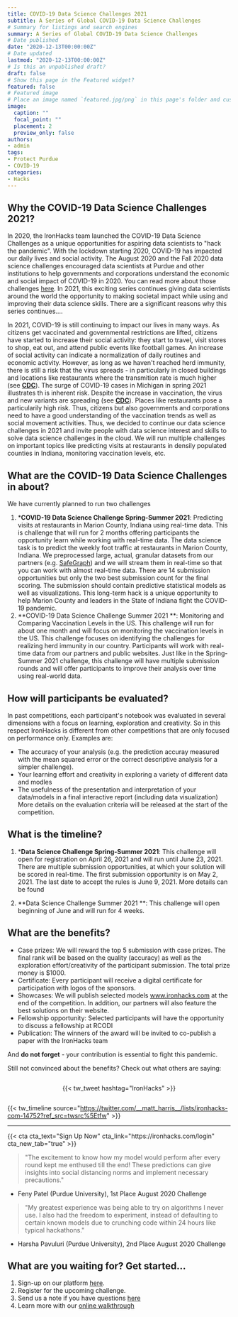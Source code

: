 ```yaml
---
title: COVID-19 Data Science Challenges 2021
subtitle: A Series of Global COVID-19 Data Science Challenges
# Summary for listings and search engines
summary: A Series of Global COVID-19 Data Science Challenges
# Date published
date: "2020-12-13T00:00:00Z"
# Date updated
lastmod: "2020-12-13T00:00:00Z"
# Is this an unpublished draft?
draft: false
# Show this page in the Featured widget?
featured: false
# Featured image
# Place an image named `featured.jpg/png` in this page's folder and customize its options here.
image:
  caption: ""
  focal_point: ""
  placement: 2
  preview_only: false
authors:
- admin
tags:
- Protect Purdue
- COVID-19
categories:
- Hacks
---
```


## Why the COVID-19 Data Science Challenges 2021?

In 2020, the IronHacks team launched the COVID-19 Data Science Challenges as a unique opportunities for aspiring data scientists to "hack the pandemic". With the lockdown starting 2020, COVID-19 has impacted our daily lives and social activity. The August 2020 and the Fall 2020 data science challenges encouraged data scientists at Purdue and other institutions to help governments and corporations understand the economic and social impact of COVID-19 in 2020. You can read more about those challenges [here](https://blog.ironhacks.com/hacks/2020-10-01-protect-purdue-hack/). In 2021, this exciting series continues giving data scientists around the world the opportunity to making societal impact while using and improving their data science skills. There are a significant reasons why this series continues....

In 2021, COVID-19 is still continuing to impact our lives in many ways. As citizens get vaccinated and governmental restrictions are lifted, citizens have started to increase their social activity: they start to travel, visit stores to shop, eat out, and attend public events like football games. An increase of social activity can indicate a normalization of daily routines and economic activity. However,  as long as we haven't reached herd immunity, there is still a risk that the virus spreads - in particularly in closed buildings and locations like restaurants where the transmition rate is much higher (see **[CDC](https://bit.ly/2UVHMCM)**).  The surge of COVID-19 cases in Michigan in spring 2021 illustrates th is inherent risk. Despite the increase in vaccination, the virus and new variants are spreading (see **[CDC](https://bit.ly/3dSFpLp)**).  Places like restaurants pose a particularily high risk. Thus, citizens but also governments and corporations need to have a good understanding of the vaccination trends as well as social movement activities. Thus, we decided to continue our data science challenges in 2021 and invite people with data science interest and skills to solve data science challenges in the cloud. We will run multiple challenges on important topics like predicting visits at restaurants in densily populated counties in Indiana, monitoring vaccination levels, etc. 

## What are the COVID-19 Data Science Challenges in about?

We have currently planned to run two challenges 

1. ***COVID-19 Data Science Challenge Spring-Summer 2021**: Predicting visits at restaurants in Marion County, Indiana using real-time data. 
This is challenge that will run for 2 months offering participants the opportunity learn while working with real-time data. The data science task is to predict the weekly foot traffic at restaurants in Marion County, Indiana. We preprocessed large, actual, granular datasets from our partners (e.g. [SafeGraph](http://safegraph.com)) and we will stream them in real-time so that you can work with almost real-time data. There are 14 submission opportunities but only the two best submission count for the final scoring. The submission should contain predictive statistical models as well as visualizations. This long-term hack is a unique opportunity to help Marion County and leaders in the State of Indiana fight the COVID-19 pandemic. 
2. **COVID-19 Data Science Challenge Summer 2021 **: Monitoring and Comparing Vaccination Levels in the US. 
This challenge will run for about one month and will focus on monitoring the vaccination levels in the US. This challenge focuses on identifying the challenges for realizing herd immunity in our country. Participants will work with real-time data from our partners and public websites. Just like in the Spring-Summer 2021 challenge, this challenge will have multiple submission rounds and will offer participants to improve their analysis over time using real-world data. 

## How will participants be evaluated?
In past competitions, each participant's notebook was evaluated in several dimensions with a focus on learning, exploration and creativity. So in this respect IronHacks is different from other competitions that are only focused on performance only.  Examples are:
- The accuracy of your analysis (e.g. the prediction accuray measured with the mean squared error or the correct descriptive analysis for a simpler challenge). 
- Your learning effort and creativity in exploring a variety of different data and modles 
- The usefulness of the presentation and interpretation of your data/models in a final interactive report (including data visualization)
More details on the evaluation criteria will be released at the start of the competition.

## What is the timeline? 

1. ***Data Science Challenge Spring-Summer 2021**: This challenge will open for registration on April 26, 2021 and will run until June 23, 2021. There are multiple submission opportunities, at which your solution will be scored in real-time. The  first submission opportunity is on May 2, 2021. The last date to accept the rules is June 9, 2021. More details can be found 

2. **Data Science Challenge Summer 2021 **: This challenge will open beginning of June and will run for 4 weeks. 

## What are the benefits?

* Case prizes: We will reward the top 5 submission with case prizes. The final rank will be based on the quality (accuracy) as well as the exploration effort/creativity of the participant submission. The total prize money is $1000. 
* Certificate: Every participant will receive a digital certificate for participation with logos of the sponsors.
* Showcases: We will publish selected models www.ironhacks.com at the end of the competition. In addition, our partners will also feature the best solutions on their website.
* Fellowship opportunity: Selected participants will have the opportunity to discuss a fellowship at RCODI
* Publication: The winners of the award will be invited to co-publish a paper with the IronHacks team

And **do not forget** - your contribution is essential to fight this pandemic. 

Still not convinced about the benefits? Check out what others are saying: 

<div style="display:flex; justify-content: center; padding: 1em 0">
  {{< tw_tweet hashtag="IronHacks" >}}
</div>

{{< tw_timeline source="https://twitter.com/__matt_harris__/lists/ironhacks-com-14752?ref_src=twsrc%5Etfw" >}}

---
<div class="center">
  {{< cta cta_text="Sign Up Now" cta_link="https://ironhacks.com/login" cta_new_tab="true" >}}
</div>

> "The excitement to know how my model would perform after every round kept me enthused till the end! These predictions can give insights into social distancing norms and implement necessary precautions."
- Feny Patel (Purdue University), 1st Place August 2020 Challenge

> "My greatest experience was being able to try on algorithms I never use. I also had the freedom to experiment, instead of defaulting to certain known models due to crunching code within 24 hours like typical hackathons."
- Harsha Pavuluri (Purdue University), 2nd Place August 2020 Challenge

## What are you waiting for? Get started...

1. Sign-up on our platform  [here](https://ironhacks.com).
2. Register for the upcoming challenge. 
3. Send us a note if you have questions [here](<mailto:c562462b.groups.purdue.edu@amer.teams.ms>)
4. Learn more with our [online walkthrough](https://www.youtube.com/watch?v=8YLLXMhtTB4)